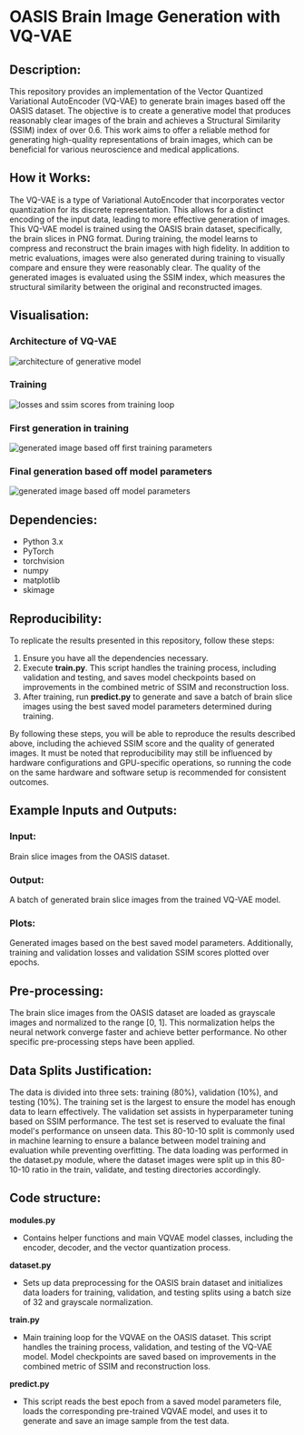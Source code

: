 # OASIS Brain Image Generation with VQ-VAE

## Description:
This repository provides an implementation of the Vector Quantized Variational AutoEncoder (VQ-VAE) to generate brain images based off the OASIS dataset. The objective is to create a generative model that produces reasonably clear images of the brain and achieves a Structural Similarity (SSIM) index of over 0.6. This work aims to offer a reliable method for generating high-quality representations of brain images, which can be beneficial for various neuroscience and medical applications.

## How it Works:
The VQ-VAE is a type of Variational AutoEncoder that incorporates vector quantization for its discrete representation. This allows for a distinct encoding of the input data, leading to more effective generation of images. This VQ-VAE model is trained using the OASIS brain dataset, specifically, the brain slices in PNG format. During training, the model learns to compress and reconstruct the brain images with high fidelity. In addition to metric evaluations, images were also generated during training to visually compare and ensure they were reasonably clear. The quality of the generated images is evaluated using the SSIM index, which measures the structural similarity between the original and reconstructed images.

## Visualisation:
### Architecture of VQ-VAE
![architecture of generative model](./models6/architecture.png)

### Training
![losses and ssim scores from training loop](./models6/loss_ssim_plot.png)

### First generation in training
![generated image based off first training parameters](./samples6/vqvae_reconstructions_1.png)

### Final generation based off model parameters
![generated image based off model parameters](./models6/best_model_sample.png)

## Dependencies:
- Python 3.x
- PyTorch
- torchvision
- numpy
- matplotlib
- skimage


## Reproducibility:
To replicate the results presented in this repository, follow these steps:
1.	Ensure you have all the dependencies necessary.
2.	Execute **train.py**. This script handles the training process, including validation and testing, and saves model checkpoints based on improvements in the combined metric of SSIM and reconstruction loss.
3.	After training, run **predict.py** to generate and save a batch of brain slice images using the best saved model parameters determined during training. 

By following these steps, you will be able to reproduce the results described above, including the achieved SSIM score and the quality of generated images. It must be noted that reproducibility may still be influenced by hardware configurations and GPU-specific operations, so running the code on the same hardware and software setup is recommended for consistent outcomes.


## Example Inputs and Outputs:
### Input: 
Brain slice images from the OASIS dataset.
### Output: 
A batch of generated brain slice images from the trained VQ-VAE model.
### Plots: 
Generated images based on the best saved model parameters. Additionally, training and validation losses and validation SSIM scores plotted over epochs.

## Pre-processing:
The brain slice images from the OASIS dataset are loaded as grayscale images and normalized to the range [0, 1]. This normalization helps the neural network converge faster and achieve better performance. No other specific pre-processing steps have been applied.

## Data Splits Justification:
The data is divided into three sets: training (80%), validation (10%), and testing (10%). The training set is the largest to ensure the model has enough data to learn effectively. The validation set assists in hyperparameter tuning based on SSIM performance. The test set is reserved to evaluate the final model's performance on unseen data. This 80-10-10 split is commonly used in machine learning to ensure a balance between model training and evaluation while preventing overfitting. The data loading was performed in the dataset.py module, where the dataset images were split up in this 80-10-10 ratio in the train, validate, and testing directories accordingly. 

## Code structure:
**modules.py**
- Contains helper functions and main VQVAE model classes, including the encoder, decoder, and the vector quantization process.

**dataset.py**
- Sets up data preprocessing for the OASIS brain dataset and initializes data loaders for training, validation, and testing splits using a batch size of 32 and grayscale normalization.

**train.py**
- Main training loop for the VQVAE on the OASIS dataset. This script handles the training process, validation, and testing of the VQ-VAE model. Model checkpoints are saved based on improvements in the combined metric of SSIM and reconstruction loss.

**predict.py**
- This script reads the best epoch from a saved model parameters file, loads the corresponding pre-trained VQVAE model, and uses it to generate and save an image sample from the test data. 

